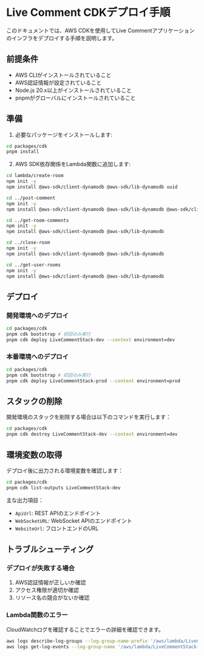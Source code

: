# Live Comment CDKデプロイ手順

このドキュメントでは、AWS CDKを使用してLive Commentアプリケーションのインフラをデプロイする手順を説明します。

## 前提条件

- AWS CLIがインストールされていること
- AWS認証情報が設定されていること
- Node.js 20.x以上がインストールされていること
- pnpmがグローバルにインストールされていること

## 準備

1. 必要なパッケージをインストールします:

```bash
cd packages/cdk
pnpm install
```

2. AWS SDK依存関係をLambda関数に追加します:

```bash
cd lambda/create-room
npm init -y
npm install @aws-sdk/client-dynamodb @aws-sdk/lib-dynamodb uuid

cd ../post-comment
npm init -y
npm install @aws-sdk/client-dynamodb @aws-sdk/lib-dynamodb @aws-sdk/client-apigatewaymanagementapi uuid

cd ../get-room-comments
npm init -y
npm install @aws-sdk/client-dynamodb @aws-sdk/lib-dynamodb

cd ../close-room
npm init -y
npm install @aws-sdk/client-dynamodb @aws-sdk/lib-dynamodb

cd ../get-user-rooms
npm init -y
npm install @aws-sdk/client-dynamodb @aws-sdk/lib-dynamodb
```

## デプロイ

### 開発環境へのデプロイ

```bash
cd packages/cdk
pnpm cdk bootstrap # 初回のみ実行
pnpm cdk deploy LiveCommentStack-dev --context environment=dev
```

### 本番環境へのデプロイ

```bash
cd packages/cdk
pnpm cdk bootstrap # 初回のみ実行
pnpm cdk deploy LiveCommentStack-prod --context environment=prod
```

## スタックの削除

開発環境のスタックを削除する場合は以下のコマンドを実行します：

```bash
cd packages/cdk
pnpm cdk destroy LiveCommentStack-dev --context environment=dev
```

## 環境変数の取得

デプロイ後に出力される環境変数を確認します：

```bash
cd packages/cdk
pnpm cdk list-outputs LiveCommentStack-dev
```

主な出力項目：

- `ApiUrl`: REST APIのエンドポイント
- `WebSocketURL`: WebSocket APIのエンドポイント
- `WebsiteUrl`: フロントエンドのURL

## トラブルシューティング

### デプロイが失敗する場合

1. AWS認証情報が正しいか確認
2. アクセス権限が適切か確認
3. リソース名の競合がないか確認

### Lambda関数のエラー

CloudWatchログを確認することでエラーの詳細を確認できます。

```bash
aws logs describe-log-groups --log-group-name-prefix '/aws/lambda/LiveCommentStack'
aws logs get-log-events --log-group-name '/aws/lambda/LiveCommentStack-dev-CreateRoomFunction-XXXX' --log-stream-name 'YYYY'
```
